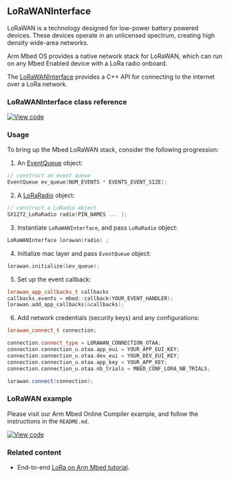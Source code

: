 <h2 id="lorawan-api">LoRaWANInterface</h2>

LoRaWAN is a technology designed for low-power battery powered devices. These devices operate in an unlicensed spectrum, creating high density wide-area networks.

Arm Mbed OS provides a native network stack for LoRaWAN, which can run on any Mbed Enabled device with a LoRa radio onboard.

The [LoRaWANInterface](https://os.mbed.com/docs/v5.8/mbed-os-api-doxy/class_lo_ra_w_a_n_interface.html) provides a C++ API for connecting to the internet over a LoRa network.

### LoRaWANInterface class reference

[![View code](https://www.mbed.com/embed/?type=library)](https://os.mbed.com/docs/v5.8/mbed-os-api-doxy/class_lo_ra_w_a_n_interface.html)

### Usage

To bring up the Mbed LoRaWAN stack, consider the following progression:

1) An [EventQueue](https://os.mbed.com/docs/v5.8/reference/eventqueue.html) object:

```cpp
// construct an event queue
EventQueue ev_queue(NUM_EVENTS * EVENTS_EVENT_SIZE);
```

2) A [LoRaRadio](https://os.mbed.com/docs/v5.8/reference/loraradio-api.html) object:

```CPP
// construct a LoRadio object
SX1272_LoRaRadio radio(PIN_NAMES ... );
```

3) Instantiate `LoRaWANInterface`, and pass `LoRaRadio` object:

```CPP
LoRaWANInterface lorawan(radio) ;
```

4) Initialize mac layer and pass `EventQueue` object:

```CPP
lorawan.initialize(&ev_queue);
```

5) Set up the event callback:

```cpp
lorawan_app_callbacks_t callbacks
callbacks.events = mbed::callback(YOUR_EVENT_HANDLER);
lorawan.add_app_callbacks(&callbacks);
```

6) Add network credentials (security keys) and any configurations:

```CPP
lorawan_connect_t connection;

connection.connect_type = LORAWAN_CONNECTION_OTAA;
connection.connection_u.otaa.app_eui = YOUR_APP_EUI_KEY;
connection.connection_u.otaa.dev_eui = YOUR_DEV_EUI_KEY;
connection.connection_u.otaa.app_key = YOUR_APP_KEY;
connection.connection_u.otaa.nb_trials = MBED_CONF_LORA_NB_TRIALS;

lorawan.connect(connection);
```

### LoRaWAN example

Please visit our Arm Mbed Online Compiler example, and follow the instructions in the `README.md`.

[![View code](https://www.mbed.com/embed/?url=https://os.mbed.com/teams/mbed-os-examples/code/mbed-os-example-lorawan/)](https://os.mbed.com/teams/mbed-os-examples/code/mbed-os-example-lorawan/file/dc95ac6d6d4e/main.cpp)

### Related content

- End-to-end [LoRa on Arm Mbed tutorial](https://docs.mbed.com/docs/lora-with-mbed/en/latest/).
